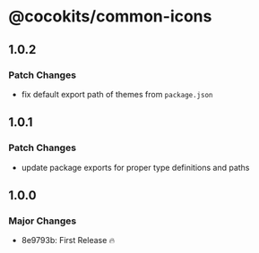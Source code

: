 # @cocokits/common-icons

## 1.0.2

### Patch Changes

- fix default export path of themes from `package.json`

## 1.0.1

### Patch Changes

- update package exports for proper type definitions and paths

## 1.0.0

### Major Changes

- 8e9793b: First Release 🔥
